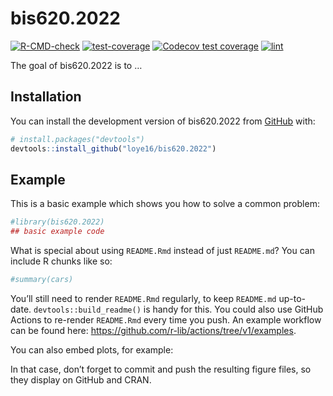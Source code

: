 
<!-- README.md is generated from README.Rmd. Please edit that file -->

# bis620.2022

<!-- badges: start -->

[![R-CMD-check](https://github.com/loye16/bis620.2022/actions/workflows/R-CMD-check.yaml/badge.svg)](https://github.com/loye16/bis620.2022/actions/workflows/R-CMD-check.yaml)
[![test-coverage](https://github.com/loye16/bis620.2022/actions/workflows/test-coverage.yaml/badge.svg)](https://github.com/loye16/bis620.2022/actions/workflows/test-coverage.yaml)
[![Codecov test
coverage](https://codecov.io/gh/loye16/bis620.2022/branch/main/graph/badge.svg)](https://app.codecov.io/gh/loye16/bis620.2022?branch=main)
[![lint](https://github.com/loye16/bis620.2022/actions/workflows/lint.yaml/badge.svg)](https://github.com/loye16/bis620.2022/actions/workflows/lint.yaml)
<!-- badges: end -->

The goal of bis620.2022 is to …

## Installation

You can install the development version of bis620.2022 from
[GitHub](https://github.com/) with:

``` r
# install.packages("devtools")
devtools::install_github("loye16/bis620.2022")
```

## Example

This is a basic example which shows you how to solve a common problem:

``` r
#library(bis620.2022)
## basic example code
```

What is special about using `README.Rmd` instead of just `README.md`?
You can include R chunks like so:

``` r
#summary(cars)
```

You’ll still need to render `README.Rmd` regularly, to keep `README.md`
up-to-date. `devtools::build_readme()` is handy for this. You could also
use GitHub Actions to re-render `README.Rmd` every time you push. An
example workflow can be found here:
<https://github.com/r-lib/actions/tree/v1/examples>.

You can also embed plots, for example:

In that case, don’t forget to commit and push the resulting figure
files, so they display on GitHub and CRAN.
